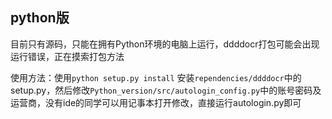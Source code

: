## python版

目前只有源码，只能在拥有Python环境的电脑上运行，ddddocr打包可能会出现运行错误，正在摸索打包方法

使用方法：使用``python setup.py install`` 安装``rependencies/ddddocr``中的setup.py，然后修改``Python_version/src/autologin_config.py``中的账号密码及运营商，没有ide的同学可以用记事本打开修改，直接运行autologin.py即可
